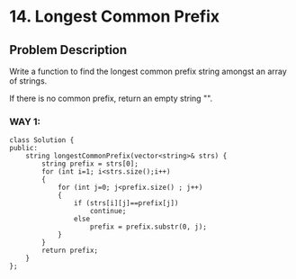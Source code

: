 # 14. Longest Common Prefix

## Problem Description
Write a function to find the longest common prefix string amongst an array of strings.

If there is no common prefix, return an empty string "".

### WAY 1:
```
class Solution {
public:
    string longestCommonPrefix(vector<string>& strs) {
        string prefix = strs[0];
        for (int i=1; i<strs.size();i++)
        {
            for (int j=0; j<prefix.size() ; j++)
            {
                if (strs[i][j]==prefix[j])
                    continue;
                else
                    prefix = prefix.substr(0, j);
            }
        }
        return prefix;
    }
};
```
